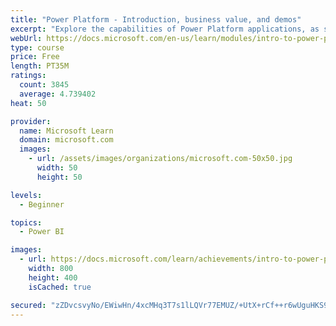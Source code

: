 ```yaml
---
title: "Power Platform - Introduction, business value, and demos"
excerpt: "Explore the capabilities of Power Platform applications, as seen in demonstrations and customer case studies."
webUrl: https://docs.microsoft.com/en-us/learn/modules/intro-to-power-platform-mba/
type: course
price: Free
length: PT35M
ratings:
  count: 3845
  average: 4.739402
heat: 50

provider:
  name: Microsoft Learn
  domain: microsoft.com
  images:
    - url: /assets/images/organizations/microsoft.com-50x50.jpg
      width: 50
      height: 50

levels:
  - Beginner

topics:
  - Power BI

images:
  - url: https://docs.microsoft.com/learn/achievements/intro-to-power-platform-social.png
    width: 800
    height: 400
    isCached: true

secured: "zZDvcsvyNo/EWiwHn/4xcMHq3T7s1lLQVr77EMUZ/+UtX+rCf++r6wUguHKS9USakUSF7vVqcVjFb81w1HM4g3YwcVBIkUyNT7krXOvTw6pjDch4Ymm40UhmtCzdDSZljUpUXJ3GdsEQa/Dn+pL9GESLQmNxXH3p8Fdu+YdcSCOm6foq/XzDl8YgO1klDzreTMIXVw3GBekO2Ntv4UePsTKJqw1Pla8SvwT3MDoyobLzT+3lfGHimQOfg5Oc7JymE2tP+3tPT3/wqSaj5L/J2GkEeqnId1ZJGBjFKkH0VDeaLK0gkR/NYEWFLvxz24gIz2d5Qfnj3i8C198tOHOgPjHKtnu2BoqF3dzJv6HABVpIhBxxXWdf82X2b15IUUywuwCHPkBS4/1RpIAaDwGYIXOG0LbwsCqxTdJBuIL9wc4=;smWJ489nI1nBce2dzL14LA=="
---
```


